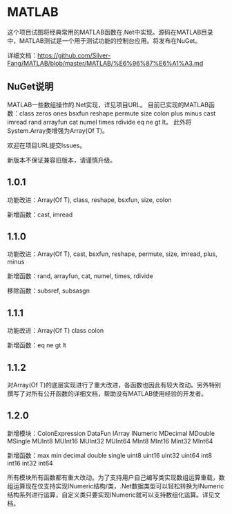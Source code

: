 # MATLAB这个项目试图将经典常用的MATLAB函数在.Net中实现。源码在MATLAB目录中，MATLAB测试是一个用于测试功能的控制台应用。将发布在NuGet。详细文档：<https://github.com/Silver-Fang/MATLAB/blob/master/MATLAB/%E6%96%87%E6%A1%A3.md>## NuGet说明MATLAB一些数组操作的.Net实现，详见项目URL。 目前已实现的MATLAB函数：class zeros ones bsxfun reshape permute size colon plus minus cast imread rand arrayfun cat numel times rdivide eq ne gt lt。 此外将System.Array类增强为Array(Of T)。欢迎在项目URL提交Issues。新版本不保证兼容旧版本，请谨慎升级。## 1.0.1功能改进：Array(Of T), class, reshape, bsxfun, size, colon新增函数：cast, imread## 1.1.0功能改进：Array(Of T), cast, bsxfun, reshape, permute, size, imread, plus, minus新增函数：rand, arrayfun, cat, numel, times, rdivide移除函数：subsref, subsasgn## 1.1.1功能改进：Array(Of T) class colon新增函数：eq ne gt lt## 1.1.2对Array(Of T)的底层实现进行了重大改进，各函数也因此有较大改动。另外特别撰写了对所有公开函数的详细文档，帮助没有MATLAB使用经验的开发者。## 1.2.0新增模块：ColonExpression DataFun IArray INumeric MDecimal MDouble MSingle MUInt8 MUInt16 MUInt32 MUInt64 MInt8 MInt16 MInt32 MInt64新增函数：max min decimal double single uint8 uint16 uint32 uint64 int8 int16 int32 int64所有模块所有函数都有重大改动。为了支持用户自己编写类实现数组运算重载，数组运算现在仅支持实现INumeric结构/类，.Net数据类型可以轻松转换为INumeric结构系列进行运算，自定义类只要实现INumeric就可以支持数组化运算。详见文档。